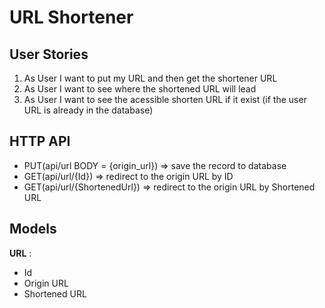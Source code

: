 # URL Shortener

## User Stories

1. As User I want to put my URL and then get the shortener URL
2. As User I want to see where the shortened URL will lead
3. As User I want to see the acessible shorten URL if it exist (if the user URL is already in the database)

## HTTP API

- PUT(api/url BODY = {origin_url}) => save the record to database
- GET(api/url/{Id}) => redirect to the origin URL by ID
- GET(api/url/{ShortenedUrl}) => redirect to the origin URL by Shortened URL

## Models

**URL** :

- Id
- Origin URL
- Shortened URL
